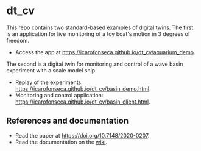 # dt_cv
This repo contains two standard-based examples of digital twins. The first is an application for live monitoring of a toy boat's motion in 3 degrees of freedom.
* Access the app at https://icarofonseca.github.io/dt_cv/aquarium_demo.

The second is a digital twin for monitoring and control of a wave basin experiment with a scale model ship.
* Replay of the experiments: https://icarofonseca.github.io/dt_cv/basin_demo.html.
* Monitoring and control application: https://icarofonseca.github.io/dt_cv/basin_client.html.

## References and documentation
* Read the paper at https://doi.org/10.7148/2020-0207.
* Read the documentation on the [wiki](../../wiki).
